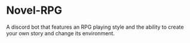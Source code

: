 # Novel-RPG
A discord bot that features an RPG playing style and the ability to create your own story and change its environment.
